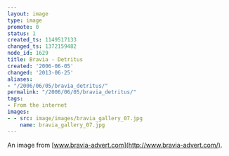 ```yaml
---
layout: image
type: image
promote: 0
status: 1
created_ts: 1149517133
changed_ts: 1372159482
node_id: 1629
title: Bravia - Detritus
created: '2006-06-05'
changed: '2013-06-25'
aliases:
- "/2006/06/05/bravia_detritus/"
permalink: "/2006/06/05/bravia_detritus/"
tags:
- From the internet
images:
- - src: image/images/bravia_gallery_07.jpg
    name: bravia_gallery_07.jpg
---
```

An image from [www.bravia-advert.com](http://www.bravia-advert.com/).
